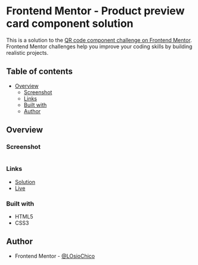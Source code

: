# Frontend Mentor - Product preview card component solution

This is a solution to the <a href="https://www.frontendmentor.io/solutions/qr-code-component-iklq5sstru" rel="nofollow">QR code component challenge on Frontend Mentor</a>. Frontend Mentor challenges help you improve your coding skills by building realistic projects.

## Table of contents

- <a href="#overview">Overview</a>
  - <a href="#screenshot">Screenshot</a>
  - <a href="#links">Links</a>
  - <a href="#built-with">Built with</a>
  - <a href="#author">Author</a>

## Overview

### Screenshot

<p dir="auto"><a target="_blank" rel="noopener noreferrer" href="https://raw.githubusercontent.com/LOsioChico/frontendmentor.io/main/qr-code-component-main/Screenshot_1.png"><img src="https://raw.githubusercontent.com/LOsioChico/frontendmentor.io/main/qr-code-component-main/Screenshot_1.png" alt="" style="max-width: 100%;"></a></p>

### Links

- <a href="https://github.com/LOsioChico/frontendmentor.io/tree/main/qr-code-component-main">Solution</a>
- <a href="https://qr-code-frontendio.netlify.app/">Live</a>

### Built with

- HTML5
- CSS3

## Author

- Frontend Mentor - <a href="https://www.frontendmentor.io/profile/LOsioChico">@LOsioChico</a>
